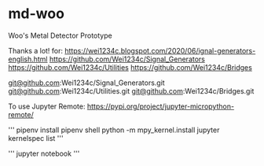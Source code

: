 # md-woo
Woo's Metal Detector Prototype

Thanks a lot! for:
https://wei1234c.blogspot.com/2020/06/ignal-generators-english.html
https://github.com/Wei1234c/Signal_Generators
https://github.com/Wei1234c/Utilities
https://github.com/Wei1234c/Bridges

git@github.com:Wei1234c/Signal_Generators.git
git@github.com:Wei1234c/Utilities.git
git@github.com:Wei1234c/Bridges.git

To use Jupyter Remote:
https://pypi.org/project/jupyter-micropython-remote/

'''
pipenv install
pipenv shell
python -m mpy_kernel.install
jupyter kernelspec list
'''

'''
jupyter notebook
'''

